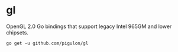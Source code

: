 # gl
OpenGL 2.0 Go bindings that support legacy Intel 965GM and lower chipsets.

```
go get -u github.com/pigulon/gl
```

